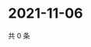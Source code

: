 # 2021-11-06

共 0 条

<!-- BEGIN WEIBO -->
<!-- 最后更新时间 Sat Nov 06 2021 06:08:22 GMT+0800 (China Standard Time) -->

<!-- END WEIBO -->
